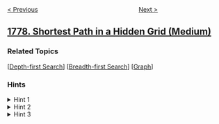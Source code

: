 <!--|This file generated by command(leetcode description); DO NOT EDIT.    |-->
<!--+----------------------------------------------------------------------+-->
<!--|@author    openset <openset.wang@gmail.com>                           |-->
<!--|@link      https://github.com/openset                                 |-->
<!--|@home      https://github.com/openset/leetcode                        |-->
<!--+----------------------------------------------------------------------+-->

[< Previous](../products-price-for-each-store "Product's Price for Each Store")
　　　　　　　　　　　　　　　　
[Next >](../find-nearest-point-that-has-the-same-x-or-y-coordinate "Find Nearest Point That Has the Same X or Y Coordinate")

## [1778. Shortest Path in a Hidden Grid (Medium)](https://leetcode.com/problems/shortest-path-in-a-hidden-grid "")



### Related Topics
  [[Depth-first Search](../../tag/depth-first-search/README.md)]
  [[Breadth-first Search](../../tag/breadth-first-search/README.md)]
  [[Graph](../../tag/graph/README.md)]

### Hints
<details>
<summary>Hint 1</summary>
The grid is at a maximum 500 x 500, so it is clever to assume that the robot's initial cell is grid[501][501]
</details>

<details>
<summary>Hint 2</summary>
Run a DFS from the robot's position to make sure that you can reach the target, otherwise you should return -1.
</details>

<details>
<summary>Hint 3</summary>
Now that you are sure you can reach the target, run BFS to find the shortest path.
</details>

